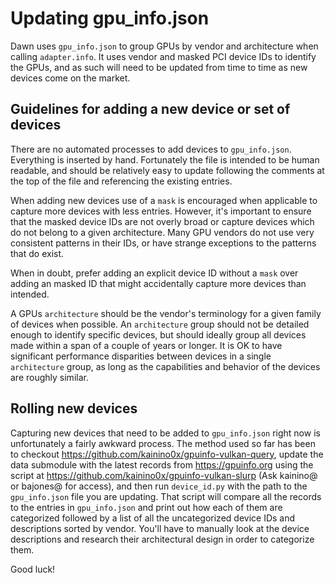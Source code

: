 # Updating gpu_info.json

Dawn uses `gpu_info.json` to group GPUs by vendor and architecture when calling `adapter.info`. It uses
vendor and masked PCI device IDs to identify the GPUs, and as such will need to be updated from time to time as new
devices come on the market.

## Guidelines for adding a new device or set of devices

There are no automated processes to add devices to `gpu_info.json`. Everything is inserted by hand. Fortunately the
file is intended to be human readable, and should be relatively easy to update following the comments at the top of the
file and referencing the existing entries.

When adding new devices use of a `mask` is encouraged when applicable to capture more devices with less entries.
However, it's important to ensure that the masked device IDs are not overly broad or capture devices which do not belong
to a given architecture. Many GPU vendors do not use very consistent patterns in their IDs, or have strange exceptions
to the patterns that do exist.

When in doubt, prefer adding an explicit device ID without a `mask` over adding an masked ID that might accidentally
capture more devices than intended.

A GPUs `architecture` should be the vendor's terminology for a given family of devices when possible. An `architecture`
group should not be detailed enough to identify specific devices, but should ideally group all devices made within a
span of a couple of years or longer. It is OK to have significant performance disparities between devices in a single
`architecture` group, as long as the capabilities and behavior of the devices are roughly similar.

## Rolling new devices

Capturing new devices that need to be added to `gpu_info.json` right now is unfortunately a fairly awkward process. The
method used so far has been to checkout https://github.com/kainino0x/gpuinfo-vulkan-query, update the data submodule
with the latest records from https://gpuinfo.org using the script at https://github.com/kainino0x/gpuinfo-vulkan-slurp
(Ask kainino@ or bajones@ for access), and then run `device_id.py` with the path to the `gpu_info.json` file you are
updating. That script will compare all the records to the entries in `gpu_info.json` and print out how each of them are
categorized followed by a list of all the uncategorized device IDs and descriptions sorted by vendor. You'll have to
manually look at the device descriptions and research their architectural design in order to categorize them.

Good luck!

